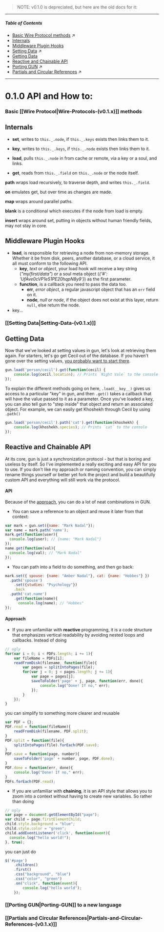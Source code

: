  >NOTE: v0.1.0 is depreciated, but here are the old docs for it:  
---  


##### Table of Contents
 - [Basic Wire Protocol methods](Wire-Protocols-(v0.1.x)) :arrow_upper_right: 
 - [Internals](#Internals)
 - [Middleware Plugin Hooks](#middleware-plugin-hooks)
 - [Setting Data](Setting-Data-(v0.1.x)) :arrow_upper_right: 
 - [Getting Data](#Getting-Data)
 - [Reactive and Chainable API](#Reactive-and-Chainable-API)
 - [Porting GUN](Porting-GUN) :arrow_upper_right: 
 - [Partials and Circular References](Partials-and-Circular-References-(v0.1.x)) :arrow_upper_right: 

--- 


# 0.1.0 API and How to:

### Basic [[Wire Protocol|Wire-Protocols-(v0.1.x)]] methods

## Internals
- **set**, writes to `this._.node`, if `this._.keys` exists then links them to it.
- **key**, writes to `this._.keys`, if `this._.node` exists then links them to it.


- **load**, pulls `this._.node` in from cache or remote, via a key or a soul, and links.
- **get**, reads from `this._.field` on `this._.node` or the node itself.


**path** wraps load recursively, to traverse depth, and writes `this._.field`.

**on** emulates get, but over time as changes are made.

**map** wraps around parallel paths.

**blank** is a conditional which executes if the node from load is empty.

**insert** wraps around set, putting in objects without human friendly fields, may not stay in core.

## Middleware Plugin Hooks
- **load**, is responsible for retrieving a node from non-memory storage. Whether it be from disk, peers, another database, or a cloud service, it all must conform to the following API.
    - **key**, _text or object_, your load hook will receive a key string (_"my/first/data"_) or a soul meta object (_{'#': 'UfAve0cVP1e51PE20hqpN8y9'}_) as the first parameter.
    - **function**, is a callback you need to pass the data too.
        - **err**, _error object_, a regular javascript object that has an `err` field on it.
        - **node**, _null or node_, if the object does not exist at this layer, return `null`, else return the node.
- key...


### [[Setting Data|Setting-Data-(v0.1.x)]]


## Getting Data

Now that we've looked at setting values in gun, let's look at retrieving them again. For starters, let's go get Cecil out of the database. If you haven't gone over the setting values, [you probably want to start there](https://github.com/amark/gun/wiki/Setting-Data-%28v.0.1.0%29).

```javascript
gun.load('person/cecil').get(function(cecil) {
    console.log(cecil.location); // Prints `Night Vale` to the console
});
```

To explain the different methods going on here, `.load(__key__)` gives us access to a particular "key" in gun, and then `.get()` takes a callback that will have the value passed to it as a parameter. Once you've loaded a key, you can also tell gun to "step inside" that object and return an associated object. For example, we can easily get Khoshekh through Cecil by using `.path()`

```javascript
gun.load('person/cecil').path('cat').get(function(khoshekh) {
    console.log(khoshekh.species); // Prints `cat` to the console
});
```

## Reactive and Chainable API

At its core, gun is just a synchronization protocol - but that is boring and useless by itself. So I've implemented a really exciting and easy API for you to use. If you don't like my approach or naming convention, you can simply rename things yourself or better yet fork the project and build a beautifully custom API and everything will still work via the protocol.


#### API
Because of the [approach](#approach), you can do a lot of neat combinations in GUN.

 - You can save a reference to an object and reuse it later from that context:
```javascript
var mark = gun.set({name: "Mark Nadal"});
var name = mark.path('name');
mark.get(function(user){
  console.log(user); // {name: "Mark Nadal"}
});
name.get(function(val){
  console.log(val); // "Mark Nadal"
});
```
 - You can path into a field to do something, and then go back:
```javascript
mark.set({ spouse: {name: "Amber Nadal"}, cat: {name: "Hobbes"} })
  .path('spouse')
    .set({studies: "Psychology"})
    .back
  .path('cat.name')
    .get(function(name){
      console.log(name); // "Hobbes"
});
```

#### Approach
- If you are unfamiliar with **reactive** programming, it is a code structure that emphasizes vertical readability by avoiding nested loops and callbacks. Instead of doing
```javascript
// ugly
for(var i = 0; i < PDFs.length; i += 1){
	var fileName = PDFs[i];
	readFromDisk(filename, function(file){
		var pages = splitIntoPages(file);
		for(var j = 0; j < pages.length; j += 1){
			var page = pages[j];
			saveToFolder('page' + j, page, function(err, done){
				console.log("Done! If no," err);
			});
		}
	});
}
```
you can simplify to something more clearer and reusable
```javascript
var PDF = {};
PDF.read = function(fileName){
	readFromDisk(filename, PDF.split);
}
PDF.split = function(file){
	splitIntoPages(file).forEach(PDF.save);
}
PDF.save = function(page, number){
	saveToFolder('page' + number, page, PDF.done);
}
PDF.done = function(err, done){
	console.log("Done! If no," err);
}
PDFs.forEach(PDF.read);
```
- If you are unfamiliar with **chaining**, it is an API style that allows you to zoom into a context without having to create new variables. So rather than doing
```javascript
// ugly
var page = document.getElementById("page");
var child = page.firstElementChild;
child.style.background = "blue";
child.style.color = "green";
child.addEventListener('click', function(event){
  console.log("hello world!");
}, true);
```
you can just do
```javascript
$('#page')
	.children()
	.first()
	.css("background", "blue")
	.css("color", "green")
	.on("click", function(event){
		console.log("hello world");
	});
```


### [[Porting GUN|Porting-GUN]] to a new language


### [[Partials and Circular References|Partials-and-Circular-References-(v0.1.x)]]